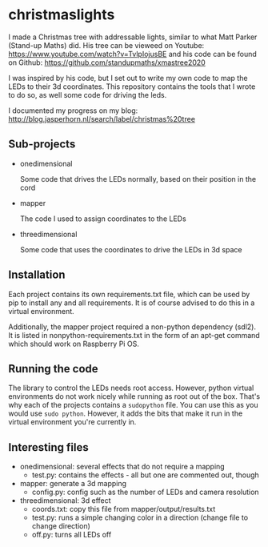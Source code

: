 # christmaslights

I made a Christmas tree with addressable lights, similar to what Matt Parker
(Stand-up Maths) did. His tree can be vieweed on Youtube:
https://www.youtube.com/watch?v=TvlpIojusBE and his code can be found on Github:
https://github.com/standupmaths/xmastree2020

I was inspired by his code, but I set out to write my own code to map the LEDs
to their 3d coordinates. This repository contains the tools that I wrote to do so,
as well some code for driving the leds.

I documented my progress on my blog: 
http://blog.jasperhorn.nl/search/label/christmas%20tree

## Sub-projects

- onedimensional
  
  Some code that drives the LEDs normally, based on their position
  in the cord

- mapper

  The code I used to assign coordinates to the LEDs

- threedimensional

  Some code that uses the coordinates to drive the LEDs in 3d space

## Installation

Each project contains its own requirements.txt file, which can be used by pip
to install any and all requirements. It is of course advised to do this in a
virtual environment.

Additionally, the mapper project required a non-python dependency (sdl2). It is
listed in nonpython-requirements.txt in the form of an apt-get command which
should work on Raspberry Pi OS.

## Running the code

The library to control the LEDs needs root access. However, python virtual
environments do not work nicely while running as root out of the box. That's
why each of the projects contains a `sudopython` file. You can use this as
you would use `sudo python`. However, it adds the bits that make it run in
the virtual environment you're currently in.

## Interesting files

- onedimensional: several effects that do not require a mapping
  - test.py: contains the effects - all but one are commented out, though
- mapper: generate a 3d mapping
  - config.py: config such as the number of LEDs and camera resolution
- threedimensional: 3d effect
  - coords.txt: copy this file from mapper/output/results.txt
  - test.py: runs a simple changing color in a direction (change file to change direction)
  - off.py: turns all LEDs off
